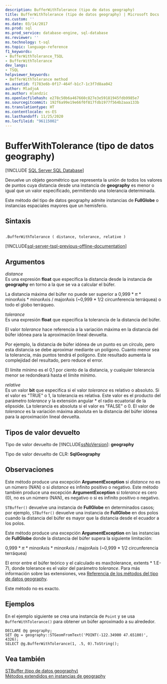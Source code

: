 ```yaml
---
description: BufferWithTolerance (tipo de datos geography)
title: BufferWithTolerance (tipo de datos geography) | Microsoft Docs
ms.custom: ''
ms.date: 03/14/2017
ms.prod: sql
ms.prod_service: database-engine, sql-database
ms.reviewer: ''
ms.technology: t-sql
ms.topic: language-reference
f1_keywords:
- BufferWithTolerance_TSQL
- BufferWithTolerance
dev_langs:
- TSQL
helpviewer_keywords:
- BefferWithTolerance method
ms.assetid: f1783e6b-0f17-464f-b1c7-1c3f7d8aa042
author: MladjoA
ms.author: mlandzic
ms.openlocfilehash: e278c50b6a467660c827e3e59181945fdb9985e7
ms.sourcegitcommit: 192f6a99e19e66f0f817fdb1977f564b2aaa133b
ms.translationtype: HT
ms.contentlocale: es-ES
ms.lasthandoff: 11/25/2020
ms.locfileid: "96115002"
---
```

# <a name="bufferwithtolerance-geography-data-type"></a>BufferWithTolerance (tipo de datos geography)
[!INCLUDE [SQL Server SQL Database](../../includes/applies-to-version/sql-asdb.md)]

Devuelve un objeto geométrico que representa la unión de todos los valores de puntos cuya distancia desde una instancia de **geography** es menor o igual que un valor especificado, permitiendo una tolerancia determinada.  
  
Este método del tipo de datos geography admite instancias de **FullGlobe** o instancias espaciales mayores que un hemisferio.  
  
## <a name="syntax"></a>Sintaxis  
  
```  
  
.BufferWithTolerance ( distance, tolerance, relative )  
```  
  
[!INCLUDE[sql-server-tsql-previous-offline-documentation](../../includes/sql-server-tsql-previous-offline-documentation.md)]

## <a name="arguments"></a>Argumentos
_distance_  
Es una expresión **float** que especifica la distancia desde la instancia de **geography** en torno a la que se va a calcular el búfer.  
  
La distancia máxima del búfer no puede ser superior a 0,999 \* _π_ * minorAxis \* minorAxis / majorAxis (~0,999 \* 1/2 circunferencia terráquea) o todo el globo terráqueo.  
  
_tolerance_  
Es una expresión **float** que especifica la tolerancia de la distancia del búfer.  
  
El valor _tolerance_ hace referencia a la variación máxima en la distancia del búfer idónea para la aproximación lineal devuelta.  
  
Por ejemplo, la distancia de búfer idónea de un punto es un círculo, pero esta distancia se debe aproximar mediante un polígono. Cuanto menor sea la tolerancia, más puntos tendrá el polígono. Este resultado aumenta la complejidad del resultado, pero reduce el error.  
  
El límite mínimo es el 0,1 por ciento de la distancia, y cualquier tolerancia menor se redondeará hasta el límite mínimo.  
  
_relative_  
Es un valor **bit** que especifica si el valor _tolerance_ es relativo o absoluto. Si el valor es "TRUE" o 1, la tolerancia es relativa. Este valor es el producto del parámetro _tolerance_ y la extensión angular \* el radio ecuatorial de la elipsoide. La tolerancia es absoluta si el valor es "FALSE" o 0. El valor de _tolerance_ es la variación máxima absoluta en la distancia del búfer idónea para la aproximación lineal devuelta.  
  
## <a name="return-types"></a>Tipos de valor devuelto  
Tipo de valor devuelto de [!INCLUDE[ssNoVersion](../../includes/ssnoversion-md.md)]: **geography**  
  
Tipo de valor devuelto de CLR: **SqlGeography**  
  
## <a name="remarks"></a>Observaciones  
Este método produce una excepción **ArgumentException** si _distance_ no es un número (NAN) o si _distance_ es infinito positivo o negativo.  Este método también produce una excepción **ArgumentException** si _tolerance_ es cero (0), no es un número (NAN), es negativo o si es infinito positivo o negativo.  
  
`STBuffer()` devuelve una instancia de **FullGlobe** en determinados casos; por ejemplo, `STBuffer()` devuelve una instancia de **FullGlobe** en dos polos cuando la distancia del búfer es mayor que la distancia desde el ecuador a los polos.  
  
Este método produce una excepción **ArgumentException** en las instancias de **FullGlobe** donde la distancia del búfer supera la siguiente limitación:  
  
0,999 \* _π_ * minorAxis \* minorAxis / majorAxis (~0,999 \* 1/2 circunferencia terráquea)  
  
El error entre el búfer teórico y el calculado es max(tolerance, extents \* 1.E-7), donde tolerance es el valor del parámetro _tolerance_. Para más información sobre las extensiones, vea [Referencia de los métodos del tipo de datos geography](./stequals-geography-data-type.md).  
  
Este método no es exacto.  
  
## <a name="examples"></a>Ejemplos  
En el ejemplo siguiente se crea una instancia de `Point` y se usa `BufferWithTolerance()` para obtener un búfer aproximado a su alrededor.  
  
```  
DECLARE @g geography;  
SET @g = geography::STGeomFromText('POINT(-122.34900 47.65100)', 4326);  
SELECT @g.BufferWithTolerance(1, .5, 0).ToString();  
```  
  
## <a name="see-also"></a>Vea también  
[STBuffer &#40;tipo de datos geography&#41;](../../t-sql/spatial-geography/stbuffer-geography-data-type.md)   
[Métodos extendidos en instancias de geography](../../t-sql/spatial-geography/extended-methods-on-geography-instances.md)  
  
